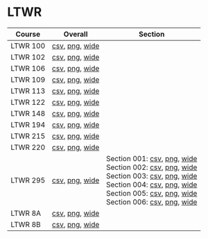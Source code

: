 # LTWR

| Course | Overall | Section |
| ------ | ------- | ------- |
| LTWR 100 | [csv](https://github.com/UCSD-Historical-Enrollment-Data/2023Fall/blob/main/overall/LTWR%20100.csv), [png](https://raw.githubusercontent.com/UCSD-Historical-Enrollment-Data/2023Fall/main/plot_overall/LTWR%20100.png), [wide](https://raw.githubusercontent.com/UCSD-Historical-Enrollment-Data/2023Fall/main/plot_overall_wide/LTWR%20100.png) |  |
| LTWR 102 | [csv](https://github.com/UCSD-Historical-Enrollment-Data/2023Fall/blob/main/overall/LTWR%20102.csv), [png](https://raw.githubusercontent.com/UCSD-Historical-Enrollment-Data/2023Fall/main/plot_overall/LTWR%20102.png), [wide](https://raw.githubusercontent.com/UCSD-Historical-Enrollment-Data/2023Fall/main/plot_overall_wide/LTWR%20102.png) |  |
| LTWR 106 | [csv](https://github.com/UCSD-Historical-Enrollment-Data/2023Fall/blob/main/overall/LTWR%20106.csv), [png](https://raw.githubusercontent.com/UCSD-Historical-Enrollment-Data/2023Fall/main/plot_overall/LTWR%20106.png), [wide](https://raw.githubusercontent.com/UCSD-Historical-Enrollment-Data/2023Fall/main/plot_overall_wide/LTWR%20106.png) |  |
| LTWR 109 | [csv](https://github.com/UCSD-Historical-Enrollment-Data/2023Fall/blob/main/overall/LTWR%20109.csv), [png](https://raw.githubusercontent.com/UCSD-Historical-Enrollment-Data/2023Fall/main/plot_overall/LTWR%20109.png), [wide](https://raw.githubusercontent.com/UCSD-Historical-Enrollment-Data/2023Fall/main/plot_overall_wide/LTWR%20109.png) |  |
| LTWR 113 | [csv](https://github.com/UCSD-Historical-Enrollment-Data/2023Fall/blob/main/overall/LTWR%20113.csv), [png](https://raw.githubusercontent.com/UCSD-Historical-Enrollment-Data/2023Fall/main/plot_overall/LTWR%20113.png), [wide](https://raw.githubusercontent.com/UCSD-Historical-Enrollment-Data/2023Fall/main/plot_overall_wide/LTWR%20113.png) |  |
| LTWR 122 | [csv](https://github.com/UCSD-Historical-Enrollment-Data/2023Fall/blob/main/overall/LTWR%20122.csv), [png](https://raw.githubusercontent.com/UCSD-Historical-Enrollment-Data/2023Fall/main/plot_overall/LTWR%20122.png), [wide](https://raw.githubusercontent.com/UCSD-Historical-Enrollment-Data/2023Fall/main/plot_overall_wide/LTWR%20122.png) |  |
| LTWR 148 | [csv](https://github.com/UCSD-Historical-Enrollment-Data/2023Fall/blob/main/overall/LTWR%20148.csv), [png](https://raw.githubusercontent.com/UCSD-Historical-Enrollment-Data/2023Fall/main/plot_overall/LTWR%20148.png), [wide](https://raw.githubusercontent.com/UCSD-Historical-Enrollment-Data/2023Fall/main/plot_overall_wide/LTWR%20148.png) |  |
| LTWR 194 | [csv](https://github.com/UCSD-Historical-Enrollment-Data/2023Fall/blob/main/overall/LTWR%20194.csv), [png](https://raw.githubusercontent.com/UCSD-Historical-Enrollment-Data/2023Fall/main/plot_overall/LTWR%20194.png), [wide](https://raw.githubusercontent.com/UCSD-Historical-Enrollment-Data/2023Fall/main/plot_overall_wide/LTWR%20194.png) |  |
| LTWR 215 | [csv](https://github.com/UCSD-Historical-Enrollment-Data/2023Fall/blob/main/overall/LTWR%20215.csv), [png](https://raw.githubusercontent.com/UCSD-Historical-Enrollment-Data/2023Fall/main/plot_overall/LTWR%20215.png), [wide](https://raw.githubusercontent.com/UCSD-Historical-Enrollment-Data/2023Fall/main/plot_overall_wide/LTWR%20215.png) |  |
| LTWR 220 | [csv](https://github.com/UCSD-Historical-Enrollment-Data/2023Fall/blob/main/overall/LTWR%20220.csv), [png](https://raw.githubusercontent.com/UCSD-Historical-Enrollment-Data/2023Fall/main/plot_overall/LTWR%20220.png), [wide](https://raw.githubusercontent.com/UCSD-Historical-Enrollment-Data/2023Fall/main/plot_overall_wide/LTWR%20220.png) |  |
| LTWR 295 | [csv](https://github.com/UCSD-Historical-Enrollment-Data/2023Fall/blob/main/overall/LTWR%20295.csv), [png](https://raw.githubusercontent.com/UCSD-Historical-Enrollment-Data/2023Fall/main/plot_overall/LTWR%20295.png), [wide](https://raw.githubusercontent.com/UCSD-Historical-Enrollment-Data/2023Fall/main/plot_overall_wide/LTWR%20295.png) | Section 001: [csv](https://github.com/UCSD-Historical-Enrollment-Data/2023Fall/blob/main/section/LTWR%20295_001.csv), [png](https://raw.githubusercontent.com/UCSD-Historical-Enrollment-Data/2023Fall/main/plot_section/LTWR%20295_001.png), [wide](https://raw.githubusercontent.com/UCSD-Historical-Enrollment-Data/2023Fall/main/plot_section_wide/LTWR%20295_001.png)<br>Section 002: [csv](https://github.com/UCSD-Historical-Enrollment-Data/2023Fall/blob/main/section/LTWR%20295_002.csv), [png](https://raw.githubusercontent.com/UCSD-Historical-Enrollment-Data/2023Fall/main/plot_section/LTWR%20295_002.png), [wide](https://raw.githubusercontent.com/UCSD-Historical-Enrollment-Data/2023Fall/main/plot_section_wide/LTWR%20295_002.png)<br>Section 003: [csv](https://github.com/UCSD-Historical-Enrollment-Data/2023Fall/blob/main/section/LTWR%20295_003.csv), [png](https://raw.githubusercontent.com/UCSD-Historical-Enrollment-Data/2023Fall/main/plot_section/LTWR%20295_003.png), [wide](https://raw.githubusercontent.com/UCSD-Historical-Enrollment-Data/2023Fall/main/plot_section_wide/LTWR%20295_003.png)<br>Section 004: [csv](https://github.com/UCSD-Historical-Enrollment-Data/2023Fall/blob/main/section/LTWR%20295_004.csv), [png](https://raw.githubusercontent.com/UCSD-Historical-Enrollment-Data/2023Fall/main/plot_section/LTWR%20295_004.png), [wide](https://raw.githubusercontent.com/UCSD-Historical-Enrollment-Data/2023Fall/main/plot_section_wide/LTWR%20295_004.png)<br>Section 005: [csv](https://github.com/UCSD-Historical-Enrollment-Data/2023Fall/blob/main/section/LTWR%20295_005.csv), [png](https://raw.githubusercontent.com/UCSD-Historical-Enrollment-Data/2023Fall/main/plot_section/LTWR%20295_005.png), [wide](https://raw.githubusercontent.com/UCSD-Historical-Enrollment-Data/2023Fall/main/plot_section_wide/LTWR%20295_005.png)<br>Section 006: [csv](https://github.com/UCSD-Historical-Enrollment-Data/2023Fall/blob/main/section/LTWR%20295_006.csv), [png](https://raw.githubusercontent.com/UCSD-Historical-Enrollment-Data/2023Fall/main/plot_section/LTWR%20295_006.png), [wide](https://raw.githubusercontent.com/UCSD-Historical-Enrollment-Data/2023Fall/main/plot_section_wide/LTWR%20295_006.png) |
| LTWR 8A | [csv](https://github.com/UCSD-Historical-Enrollment-Data/2023Fall/blob/main/overall/LTWR%208A.csv), [png](https://raw.githubusercontent.com/UCSD-Historical-Enrollment-Data/2023Fall/main/plot_overall/LTWR%208A.png), [wide](https://raw.githubusercontent.com/UCSD-Historical-Enrollment-Data/2023Fall/main/plot_overall_wide/LTWR%208A.png) |  |
| LTWR 8B | [csv](https://github.com/UCSD-Historical-Enrollment-Data/2023Fall/blob/main/overall/LTWR%208B.csv), [png](https://raw.githubusercontent.com/UCSD-Historical-Enrollment-Data/2023Fall/main/plot_overall/LTWR%208B.png), [wide](https://raw.githubusercontent.com/UCSD-Historical-Enrollment-Data/2023Fall/main/plot_overall_wide/LTWR%208B.png) |  |
